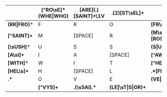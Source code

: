 |                | [^RO\sE]\*(WHE\|WHO) | \[ARE\](.)[SAINT]+\1V | .{2}[ST\sEL]+         |                     |
|----------------|----------------------|---------------------|-----------------------|---------------------|
| **(RR\|FRO)*** |           F          |          R          |           O           | **[FR\sO]+**        |
| **[^SAINT]+**  |           M          |       [SPACE]       |           R           | **(M\s\|SM)[ROSE]** |
| **[\sUSH]***   |           U          |          S          |           S           | **(S\|US)+**        |
| **[A\sI]+**    |           I          |          A          |        [SPACE]        | **[^AW]A.\***       |
| **[WITH]***    |           W          |          I          |           T           | **[^HEAR]+**        |
| **[HEL\s]+**   |           H          |       [SPACE]       |           L           | **.\*[FIL]**        |
| **.\***        |           O          |          V          |           E           | **(VE\|O\|VO)+**    |
|                | **[^VYS]+**          | **.(\sSAI).\***     | **(LE\|\sT\|S\|OR)+** |                     |
